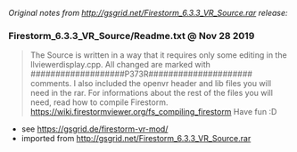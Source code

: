 *Original notes from http://gsgrid.net/Firestorm_6.3.3_VR_Source.rar release:*

### Firestorm_6.3.3_VR_Source/Readme.txt @ Nov 28  2019

> The Source is written in a way that it requires only some editing in the llviewerdisplay.cpp.
> All changed are marked with ###################P373R#####################  comments.
> I also included the openvr header and lib files you will need in the rar.
> For informations about the rest of the files you will need, read how to compile Firestorm.
> https://wiki.firestormviewer.org/fs_compiling_firestorm
> Have fun :D

- see https://gsgrid.de/firestorm-vr-mod/
- imported from http://gsgrid.net/Firestorm_6.3.3_VR_Source.rar
